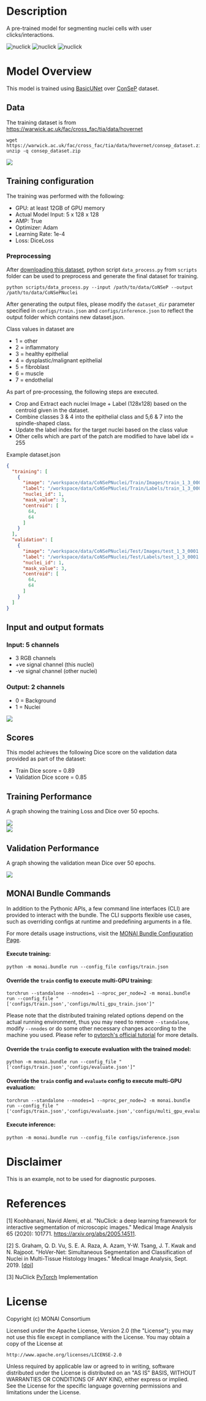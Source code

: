 # Description
A pre-trained model for segmenting nuclei cells with user clicks/interactions.

![nuclick](https://github.com/mostafajahanifar/nuclick_torch/raw/master/docs/11.gif)
![nuclick](https://github.com/mostafajahanifar/nuclick_torch/raw/master/docs/33.gif)
![nuclick](https://github.com/mostafajahanifar/nuclick_torch/raw/master/docs/22.gif)

# Model Overview
This model is trained using [BasicUNet](https://docs.monai.io/en/latest/networks.html#basicunet) over [ConSeP](https://warwick.ac.uk/fac/cross_fac/tia/data/hovernet) dataset.

## Data
The training dataset is from https://warwick.ac.uk/fac/cross_fac/tia/data/hovernet
```commandline
wget https://warwick.ac.uk/fac/cross_fac/tia/data/hovernet/consep_dataset.zip
unzip -q consep_dataset.zip
```
![](https://developer.download.nvidia.com/assets/Clara/Images/monai_pathology_nuclick_annotation_dataset.jpeg)<br/>

## Training configuration
The training was performed with the following:

- GPU: at least 12GB of GPU memory
- Actual Model Input: 5 x 128 x 128
- AMP: True
- Optimizer: Adam
- Learning Rate: 1e-4
- Loss: DiceLoss


### Preprocessing
After [downloading this dataset](https://warwick.ac.uk/fac/cross_fac/tia/data/hovernet/consep_dataset.zip),
python script `data_process.py` from `scripts` folder can be used to preprocess and generate the final dataset for training.

```
python scripts/data_process.py --input /path/to/data/CoNSeP --output /path/to/data/CoNSePNuclei
```

After generating the output files, please modify the `dataset_dir` parameter specified in `configs/train.json` and `configs/inference.json` to reflect the output folder which contains new dataset.json.

Class values in dataset are

 - 1 = other
 - 2 = inflammatory
 - 3 = healthy epithelial
 - 4 = dysplastic/malignant epithelial
 - 5 = fibroblast
 - 6 = muscle
 - 7 = endothelial

As part of pre-processing, the following steps are executed.

 - Crop and Extract each nuclei Image + Label (128x128) based on the centroid given in the dataset.
 - Combine classes 3 & 4 into the epithelial class and 5,6 & 7 into the spindle-shaped class.
 - Update the label index for the target nuclei based on the class value
 - Other cells which are part of the patch are modified to have label idx = 255

Example dataset.json
```json
{
  "training": [
    {
      "image": "/workspace/data/CoNSePNuclei/Train/Images/train_1_3_0001.png",
      "label": "/workspace/data/CoNSePNuclei/Train/Labels/train_1_3_0001.png",
      "nuclei_id": 1,
      "mask_value": 3,
      "centroid": [
        64,
        64
      ]
    }
  ],
  "validation": [
    {
      "image": "/workspace/data/CoNSePNuclei/Test/Images/test_1_3_0001.png",
      "label": "/workspace/data/CoNSePNuclei/Test/Labels/test_1_3_0001.png",
      "nuclei_id": 1,
      "mask_value": 3,
      "centroid": [
        64,
        64
      ]
    }
  ]
}
```


## Input and output formats
### Input: 5 channels
- 3 RGB channels
- +ve signal channel (this nuclei)
- -ve signal channel (other nuclei)

### Output: 2 channels
 - 0 = Background
 - 1 = Nuclei

![](https://developer.download.nvidia.com/assets/Clara/Images/monai_pathology_nuclick_annotation_train_in_out.jpeg)

## Scores
This model achieves the following Dice score on the validation data provided as part of the dataset:

- Train Dice score = 0.89
- Validation Dice score = 0.85


## Training Performance
A graph showing the training Loss and Dice over 50 epochs.

![](https://developer.download.nvidia.com/assets/Clara/Images/monai_pathology_nuclick_annotation_train_loss.jpeg) <br>
![](https://developer.download.nvidia.com/assets/Clara/Images/monai_pathology_nuclick_annotation_train_dice.jpeg) <br>

## Validation Performance
A graph showing the validation mean Dice over 50 epochs.

![](https://developer.download.nvidia.com/assets/Clara/Images/monai_pathology_nuclick_annotation_val_dice.jpeg) <br>


## MONAI Bundle Commands
In addition to the Pythonic APIs, a few command line interfaces (CLI) are provided to interact with the bundle. The CLI supports flexible use cases, such as overriding configs at runtime and predefining arguments in a file.

For more details usage instructions, visit the [MONAI Bundle Configuration Page](https://docs.monai.io/en/latest/config_syntax.html).

#### Execute training:

```
python -m monai.bundle run --config_file configs/train.json
```

#### Override the `train` config to execute multi-GPU training:

```
torchrun --standalone --nnodes=1 --nproc_per_node=2 -m monai.bundle run --config_file "['configs/train.json','configs/multi_gpu_train.json']"
```

Please note that the distributed training related options depend on the actual running environment, thus you may need to remove `--standalone`, modify `--nnodes` or do some other necessary changes according to the machine you used.
Please refer to [pytorch's official tutorial](https://pytorch.org/tutorials/intermediate/ddp_tutorial.html) for more details.

#### Override the `train` config to execute evaluation with the trained model:

```
python -m monai.bundle run --config_file "['configs/train.json','configs/evaluate.json']"
```

#### Override the `train` config and `evaluate` config to execute multi-GPU evaluation:

```
torchrun --standalone --nnodes=1 --nproc_per_node=2 -m monai.bundle run --config_file "['configs/train.json','configs/evaluate.json','configs/multi_gpu_evaluate.json']"
```

#### Execute inference:

```
python -m monai.bundle run --config_file configs/inference.json
```

# Disclaimer
This is an example, not to be used for diagnostic purposes.

# References
[1] Koohbanani, Navid Alemi, et al. "NuClick: a deep learning framework for interactive segmentation of microscopic images." Medical Image Analysis 65 (2020): 101771. https://arxiv.org/abs/2005.14511.

[2] S. Graham, Q. D. Vu, S. E. A. Raza, A. Azam, Y-W. Tsang, J. T. Kwak and N. Rajpoot. "HoVer-Net: Simultaneous Segmentation and Classification of Nuclei in Multi-Tissue Histology Images." Medical Image Analysis, Sept. 2019. [[doi](https://doi.org/10.1016/j.media.2019.101563)]

[3] NuClick [PyTorch](https://github.com/mostafajahanifar/nuclick_torch) Implementation

# License
Copyright (c) MONAI Consortium

Licensed under the Apache License, Version 2.0 (the "License");
you may not use this file except in compliance with the License.
You may obtain a copy of the License at

    http://www.apache.org/licenses/LICENSE-2.0

Unless required by applicable law or agreed to in writing, software
distributed under the License is distributed on an "AS IS" BASIS,
WITHOUT WARRANTIES OR CONDITIONS OF ANY KIND, either express or implied.
See the License for the specific language governing permissions and
limitations under the License.

